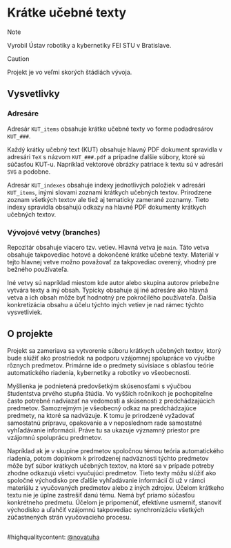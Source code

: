 # Krátke učebné texty 

> [!NOTE]
> Vyrobil Ústav robotiky a kybernetiky FEI STU v Bratislave.


> [!CAUTION]
> Projekt je vo veľmi skorých štádiách vývoja.

## Vysvetlivky

### Adresáre

Adresár `KUT_items`  obsahuje krátke učebné texty vo forme podadresárov `KUT_###`.

Každý krátky učebný text (KUT) obsahuje hlavný PDF dokument spravidla v adresári `TeX` s názvom `KUT_###.pdf` a prípadne ďalšie súbory, ktoré sú súčasťou KUT-u. Napríklad vektorové obrázky patriace k textu sú v adresári `SVG` a podobne. 

Adresár `KUT_indexes` obsahuje indexy jednotlivých položiek v adresári `KUT_items`, inými slovami zoznami krátkych učebných textov. Prirodzene zoznam všetkých textov ale tiež aj tematicky zamerané zoznamy. Tieto indexy spravidla obsahujú odkazy na hlavné PDF dokumenty krátkych učebných textov.

### Vývojové vetvy (branches)

Repozitár obsahuje viacero tzv. vetiev.  Hlavná vetva je `main`. Táto vetva obsahuje takpovediac hotové a dokončené krátke učebné texty. Materiál v tejto hlavnej vetve možno považovať za takpovediac overený, vhodný pre bežného používateľa.

Iné vetvy sú napríklad miestom kde autor alebo skupina autorov priebežne vytvára texty a iný obsah. Typicky obsahuje aj iné adresáre ako hlavná vetva a ich obsah môže byť hodnotný pre pokročilého používateľa. Ďalšia konkretizácia obsahu a účelu týchto iných vetiev je nad rámec týchto vysvetliviek.


## O projekte

Projekt sa zameriava sa vytvorenie súboru krátkych učebných textov, ktorý bude slúžiť ako prostriedok na podporu vzájomnej spolupráce vo výučbe rôznych predmetov. Primárne ide o predmety súvisiace s oblasťou teórie automatického riadenia, kybernetiky a robotiky vo všeobecnosti.

Myšlienka je podnietená predovšetkým skúsenosťami s výučbou študentstva prvého stupňa štúdia. Vo vyšších ročníkoch je pochopiteľne často potrebné nadviazať na vedomosti a skúsenosti z predchádzajúcich predmetov. Samozrejmým je všeobecný odkaz na predchádzajúce predmety, na ktoré sa nadväzuje. K tomu je prirodzené vyžadovať samostatnú prípravu, opakovanie a v neposlednom rade samostatné vyhľadávanie informácií. Práve tu sa ukazuje významný priestor pre vzájomnú spoluprácu predmetov. 

Napríklad ak je v skupine predmetov spoločnou témou teória automatického riadenia, potom doplnkom k prirodzenej nadväznosti týchto predmetov môže byť súbor krátkych učebných textov, na ktoré sa v prípade potreby zhodne odkazujú všetci vyučujúci predmetov. Tieto texty môžu slúžiť ako spoločné východisko pre ďalšie vyhľadávanie informácií či už v rámci materiálu z vyučovaných predmetov alebo z iných zdrojov. Účelom krátkeho textu nie je úplne zastrešiť danú tému. Nemá byť priamo súčasťou konkrétneho predmetu. Účelom je pripomenúť, efektívne usmerniť, stanoviť východisko a uľahčiť vzájomnú takpovediac synchronizáciu všetkých zúčastnených strán vyučovacieho procesu.


##
#highqualitycontent: [@novatuha](https://www.instagram.com/novatuha/)